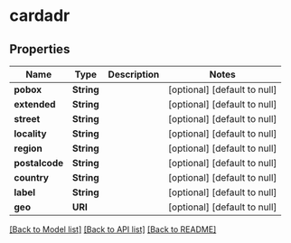 # cardadr
## Properties

Name | Type | Description | Notes
------------ | ------------- | ------------- | -------------
**pobox** | **String** |  | [optional] [default to null]
**extended** | **String** |  | [optional] [default to null]
**street** | **String** |  | [optional] [default to null]
**locality** | **String** |  | [optional] [default to null]
**region** | **String** |  | [optional] [default to null]
**postalcode** | **String** |  | [optional] [default to null]
**country** | **String** |  | [optional] [default to null]
**label** | **String** |  | [optional] [default to null]
**geo** | **URI** |  | [optional] [default to null]

[[Back to Model list]](../README.md#documentation-for-models) [[Back to API list]](../README.md#documentation-for-api-endpoints) [[Back to README]](../README.md)

